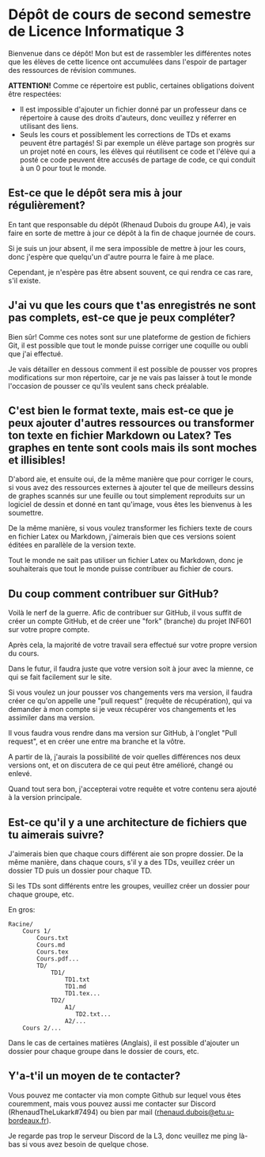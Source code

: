 # Dépôt de cours de second semestre de Licence Informatique 3

Bienvenue dans ce dépôt! Mon but est de rassembler les différentes notes que les élèves de cette licence ont accumulées dans l'espoir de partager des ressources de révision communes.

**ATTENTION!** Comme ce répertoire est public, certaines obligations doivent être respectées:

* Il est impossible d'ajouter un fichier donné par un professeur dans ce répertoire à cause des droits d'auteurs, donc veuillez y réferrer en utilisant des liens.
* Seuls les cours et possiblement les corrections de TDs et exams peuvent être partagés! Si par exemple un élève partage son progrès sur un projet noté en cours, les élèves qui réutilisent ce code et l'élève qui a posté ce code peuvent être accusés de partage de code, ce qui conduit à un 0 pour tout le monde.

## Est-ce que le dépôt sera mis à jour régulièrement?

En tant que responsable du dépôt (Rhenaud Dubois du groupe A4), je vais faire en sorte de mettre à jour ce dépôt à la fin de chaque journée de cours.

Si je suis un jour absent, il me sera impossible de mettre à jour les cours, donc j'espère que quelqu'un d'autre pourra le faire à me place.

Cependant, je n'espère pas être absent souvent, ce qui rendra ce cas rare, s'il existe.

## J'ai vu que les cours que t'as enregistrés ne sont pas complets, est-ce que je peux compléter?

Bien sûr! Comme ces notes sont sur une plateforme de gestion de fichiers Git, il est possible que tout le monde puisse corriger une coquille ou oubli que j'ai effectué.

Je vais détailler en dessous comment il est possible de pousser vos propres modifications sur mon répertoire, car je ne vais pas laisser à tout le monde l'occasion de pousser ce qu'ils veulent sans check préalable.

## C'est bien le format texte, mais est-ce que je peux ajouter d'autres ressources ou transformer ton texte en fichier Markdown ou Latex? Tes graphes en tente sont cools mais ils sont moches et illisibles!

D'abord aie, et ensuite oui, de la même manière que pour corriger le cours, si vous avez des ressources externes à ajouter tel que de meilleurs dessins de graphes scannés sur une feuille ou tout simplement reproduits sur un logiciel de dessin et donné en tant qu'image, vous êtes les bienvenus à les soumettre.

De la même manière, si vous voulez transformer les fichiers texte de cours en fichier Latex ou Markdown, j'aimerais bien que ces versions soient éditées en parallèle de la version texte.

Tout le monde ne sait pas utiliser un fichier Latex ou Markdown, donc je souhaiterais que tout le monde puisse contribuer au fichier de cours.

## Du coup comment contribuer sur GitHub?

Voilà le nerf de la guerre. Afic de contribuer sur GitHub, il vous suffit de créer un compte GitHub, et de créer une "fork" (branche) du projet INF601 sur votre propre compte.

Après cela, la majorité de votre travail sera effectué sur votre propre version du cours.

Dans le futur, il faudra juste que votre version soit à jour avec la mienne, ce qui se fait facilement sur le site.

Si vous voulez un jour pousser vos changements vers ma version, il faudra créer ce qu'on appelle une "pull request" (requête de récupération), qui va demander à mon compte si je veux récupérer vos changements et les assimiler dans ma version.

Il vous faudra vous rendre dans ma version sur GitHub, à l'onglet "Pull request", et en créer une entre ma branche et la vôtre.

A partir de là, j'aurais la possibilité de voir quelles différences nos deux versions ont, et on discutera de ce qui peut être amélioré, changé ou enlevé.

Quand tout sera bon, j'accepterai votre requête et votre contenu sera ajouté à la version principale.

## Est-ce qu'il y a une architecture de fichiers que tu aimerais suivre?

J'aimerais bien que chaque cours différent aie son propre dossier.
De la même manière, dans chaque cours, s'il y a des TDs, veuillez créer un dossier TD puis un dossier pour chaque TD.

Si les TDs sont différents entre les groupes, veuillez créer un dossier pour chaque groupe, etc.

En gros:

    Racine/
        Cours 1/
            Cours.txt
            Cours.md
            Cours.tex
            Cours.pdf...
            TD/
                TD1/
                    TD1.txt
                    TD1.md
                    TD1.tex...
                TD2/
                    A1/
                       TD2.txt...
                    A2/...
        Cours 2/...


Dans le cas de certaines matières (Anglais), il est possible d'ajouter un dossier pour chaque groupe dans le dossier de cours, etc.

## Y'a-t'il un moyen de te contacter?

Vous pouvez me contacter via mon compte Github sur lequel vous êtes couremment, mais vous pouvez aussi me contacter sur Discord (RhenaudTheLukark#7494) ou bien par mail (rhenaud.dubois@etu.u-bordeaux.fr).

Je regarde pas trop le serveur Discord de la L3, donc veuillez me ping là-bas si vous avez besoin de quelque chose.